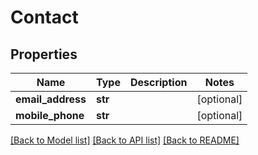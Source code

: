 # Contact


## Properties
Name | Type | Description | Notes
------------ | ------------- | ------------- | -------------
**email_address** | **str** |  | [optional] 
**mobile_phone** | **str** |  | [optional] 

[[Back to Model list]](../README.md#documentation-for-models) [[Back to API list]](../README.md#documentation-for-api-endpoints) [[Back to README]](../README.md)


